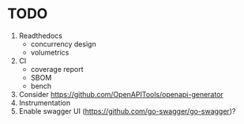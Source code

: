 # TODO

1. Readthedocs
   - concurrency design
   - volumetrics
2. CI
   - coverage report
   - SBOM
   - bench
3. Consider https://github.com/OpenAPITools/openapi-generator
4. Instrumentation
5. Enable swagger UI (https://github.com/go-swagger/go-swagger)?
